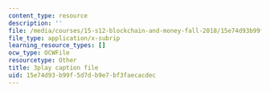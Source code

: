 ```yaml
---
content_type: resource
description: ''
file: /media/courses/15-s12-blockchain-and-money-fall-2018/15e74d93b99f5d7db9e7bf3faecacdec_5auv_xrvoJk.vtt
file_type: application/x-subrip
learning_resource_types: []
ocw_type: OCWFile
resourcetype: Other
title: 3play caption file
uid: 15e74d93-b99f-5d7d-b9e7-bf3faecacdec
---
```

